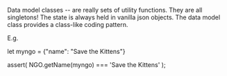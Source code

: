 
Data model classes -- are really sets of utility functions.
They are all singletons!
The state is always held in vanilla json objects.
The data model class provides a class-like coding pattern.

E.g.

let myngo = {"name": "Save the Kittens"}

assert( NGO.getName(myngo) === 'Save the Kittens' );
